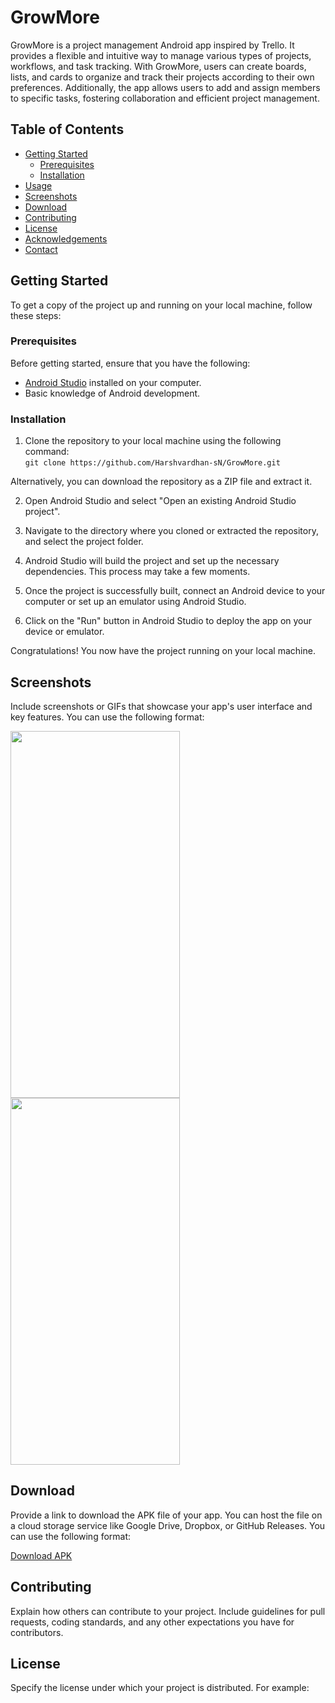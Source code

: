 # GrowMore

GrowMore is a project management Android app inspired by Trello. It provides a flexible and intuitive way to manage various types of projects, workflows, and task tracking. With GrowMore, users can create boards, lists, and cards to organize and track their projects according to their own preferences. Additionally, the app allows users to add and assign members to specific tasks, fostering collaboration and efficient project management.

## Table of Contents

- [Getting Started](#getting-started)
  - [Prerequisites](#prerequisites)
  - [Installation](#installation)
- [Usage](#usage)
- [Screenshots](#screenshots)
- [Download](#download)
- [Contributing](#contributing)
- [License](#license)
- [Acknowledgements](#acknowledgements)
- [Contact](#contact)

## Getting Started

To get a copy of the project up and running on your local machine, follow these steps:

### Prerequisites

Before getting started, ensure that you have the following:

- [Android Studio](https://developer.android.com/studio) installed on your computer.
- Basic knowledge of Android development.

### Installation

1. Clone the repository to your local machine using the following command: <br>
```git clone https://github.com/Harshvardhan-sN/GrowMore.git```

Alternatively, you can download the repository as a ZIP file and extract it.

2. Open Android Studio and select "Open an existing Android Studio project".

3. Navigate to the directory where you cloned or extracted the repository, and select the project folder.

4. Android Studio will build the project and set up the necessary dependencies. This process may take a few moments.

5. Once the project is successfully built, connect an Android device to your computer or set up an emulator using Android Studio.

6. Click on the "Run" button in Android Studio to deploy the app on your device or emulator.

Congratulations! You now have the project running on your local machine.

## Screenshots

Include screenshots or GIFs that showcase your app's user interface and key features. You can use the following format:

<img src="https://github.com/Harshvardhan-sN/GrowMore/blob/main/screenshots/splash.jpg" width="271" height="587">                    <img src="https://github.com/Harshvardhan-sN/GrowMore/blob/main/screenshots/intro.jpg" width="271" height="587">

## Download

Provide a link to download the APK file of your app. You can host the file on a cloud storage service like Google Drive, Dropbox, or GitHub Releases. You can use the following format:

[Download APK](link/to/download/apk)

## Contributing

Explain how others can contribute to your project. Include guidelines for pull requests, coding standards, and any other expectations you have for contributors.

## License

Specify the license under which your project is distributed. For example:

